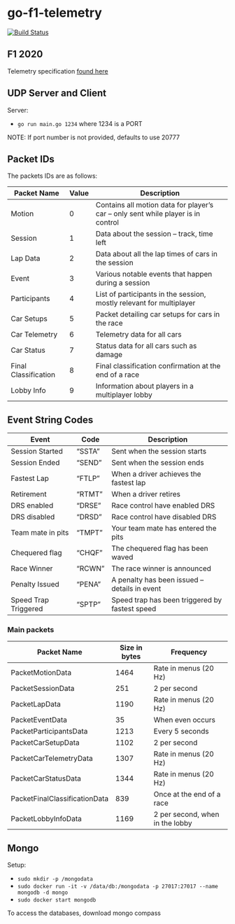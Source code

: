 # go-f1-telemetry

[![Build Status](https://rlekni.visualstudio.com/hbi/_apis/build/status/rlekni.go-f1-telemetry?branchName=serialisation)](https://rlekni.visualstudio.com/hbi/_build/latest?definitionId=20&branchName=serialisation)

## F1 2020

Telemetry specification [found here](https://forums.codemasters.com/topic/54423-f1%C2%AE-2020-udp-specification/)

## UDP Server and Client

Server:

* `go run main.go 1234` where 1234 is a PORT

NOTE: If port number is not provided, defaults to use 20777

## Packet IDs

The packets IDs are as follows:

| Packet Name          | Value | Description                                                                      |
| -------------------- | ----- | -------------------------------------------------------------------------------- |
| Motion               | 0     | Contains all motion data for player’s car – only sent while player is in control |
| Session              | 1     | Data about the session – track, time left                                        |
| Lap Data             | 2     | Data about all the lap times of cars in the session                              |
| Event                | 3     | Various notable events that happen during a session                              |
| Participants         | 4     | List of participants in the session, mostly relevant for multiplayer             |
| Car Setups           | 5     | Packet detailing car setups for cars in the race                                 |
| Car Telemetry        | 6     | Telemetry data for all cars                                                      |
| Car Status           | 7     | Status data for all cars such as damage                                          |
| Final Classification | 8     | Final classification confirmation at the end of a race                           |
| Lobby Info           | 9     | Information about players in a multiplayer lobby                                 |


## Event String Codes

| Event                | Code   | Description                                    |
| -------------------- | ------ | ---------------------------------------------- |
| Session Started      | “SSTA” | Sent when the session starts                   |
| Session Ended        | “SEND” | Sent when the session ends                     |
| Fastest Lap          | “FTLP” | When a driver achieves the fastest lap         |
| Retirement           | “RTMT” | When a driver retires                          |
| DRS enabled          | “DRSE” | Race control have enabled DRS                  |
| DRS disabled         | “DRSD” | Race control have disabled DRS                 |
| Team mate in pits    | “TMPT” | Your team mate has entered the pits            |
| Chequered flag       | “CHQF” | The chequered flag has been waved              |
| Race Winner          | “RCWN” | The race winner is announced                   |
| Penalty Issued       | “PENA” | A penalty has been issued – details in event   |
| Speed Trap Triggered | “SPTP” | Speed trap has been triggered by fastest speed |

### Main packets

| Packet Name                   | Size in bytes | Frequency                       |
| ----------------------------- | ------------- | ------------------------------- |
| PacketMotionData              | 1464          | Rate in menus (20 Hz)           |
| PacketSessionData             | 251           | 2 per second                    |
| PacketLapData                 | 1190          | Rate in menus (20 Hz)           |
| PacketEventData               | 35            | When even occurs                |
| PacketParticipantsData        | 1213          | Every 5 seconds                 |
| PacketCarSetupData            | 1102          | 2 per second                    |
| PacketCarTelemetryData        | 1307          | Rate in menus (20 Hz)           |
| PacketCarStatusData           | 1344          | Rate in menus (20 Hz)           |
| PacketFinalClassificationData | 839           | Once at the end of a race       |
| PacketLobbyInfoData           | 1169          | 2 per second, when in the lobby |

## Mongo

Setup:

* `sudo mkdir -p /mongodata`
* `sudo docker run -it -v /data/db:/mongodata -p 27017:27017 --name mongodb -d mongo`
* `sudo docker start mongodb`

To access the databases, download mongo compass